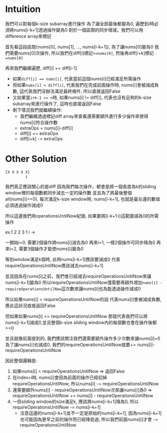 # Intuition

我們可以對每個k-size subarray進行操作
為了讓全部最後都變為0, 遍歷到i時必須將nums[i-k+1]透過操作變為0
對於一個區間的同步增減，我們可以用difference array來標記

首先看這段區間{nums[0], nums[1], ..., nums[i-k+1]}, 為了讓nums[0]變為0
我們需要nums[0]次操作, 所以我們在diff[i]標記`+=nums[0]`, 然後再diff[i+k]標記 `-=nums[0]`

再來我們繼續遍歷, diff[i] += diff[i-1]
- 如果`diff[i] == nums[i]`, 代表當前這個nums[i]已經滿足所需操作
- 但如果`nums[i] < diff[i]`, 代表我們在完成前面操作時, nums[i]會被減成負數, 這代表我們沒辦法滿足最終條件, 所以直接返回False
- 又如果當`i+k-1 >= n`時, 如果nums[i] != diff[i], 代表也沒有足夠的k-size subarray來進行操作了, 這時也直接返回False
- 剩下情況我們就繼續操作:
  - 我們繼續透過標記diff array來查看還需要額外進行多少操作來使得nums[i]符合操作數
  - extraOps = nums[i]-diff[i]
  - diff[i] += extraOps
  - diff[i+k] -= extraOps


# Other Solution

```
[X X X X X]
         i
```

我們真正應該關心的是diff
因為我們每次操作，都會是將一個長度為k的sliding window裡的每個數都同步減去一定的操作數
並且為了將最後整個all(nums[i]==0), 每次滿足k-size window時, nums[i-k+1], 也就是最左邊的數值必須透過操作減成0

所以這邊我們用operationsUntilNow紀錄, 如果要將[i-k+1:i)這範圍減為0的所需操作
                      
ex.1
2 2 3 1
i ->
              
一開始i=0, 需要2個操作將nums[i]減去為0
再來i=1, 一樣2個操作可同步降為0
再來i=2, 需要3個操作才能使nums[i]變為0

等到window滿足k個時, 此時nums[i-k+1]應該要減成0
代表requireOperationsUntilNow應該減去nums[i-k+1]

並且因為在nums[i]之前，我們會已經減去requireOperationsUntilNow來讓nums[i-k+1]變為0
所以requireOperationsUntilNow僅需要再額外增加`nums[i] - requireOperationsUntilNow`這次數來讓nums[i]也為能透過操作減成0
                      
所以如果nums[i] < requireOperationsUntilNow的話
代表nums[i]會被減成負數, 應此這狀況直接返回False

但如果如果nums[i] >= requireOperationsUntilNow
那就代表我們可以將nums[i-k+1]減成0,並且整個k-size sliding window內的每個數也會在操作後都>=0

並且就像前面提到的, 我們應該關注我們還需要額外操作多少次數來讓nums[i]=0
為了讓nums[i]也減成0, 我們的requireOperationsUntilNow就要+= nums[i]-requireOperationsUntilNow
                                  
因此整個邏輯是:
1. 如果nums[i] < requireOperationsUntilNow => 返回False
2. 在index=i時, nums[i]會因為前面的操作已經扣掉requireOperationsUntilNow, 所以nums[i] -= requireOperationsUntilNow
3. 還需要額外nums[i] - requireOperationsUntilNow次來讓nums[i]為0 => requireOperationsUntilNow += nums[i] - requireOperationsUntilNow
4. 一但sliding window的size滿足k, 應該將nums[i-k+1]降為0, 所以requireOperationsUntilNow -= nums[i-k+1]
    - 注意這邊的nums[i-k+1]並不一定是原始的nums[i-k+1], 因為nums[i-k+1]也可能因為更早之前的操作而已經降低過, 所以我們前面nums[i]才會 -= requireOperationsUntilNow